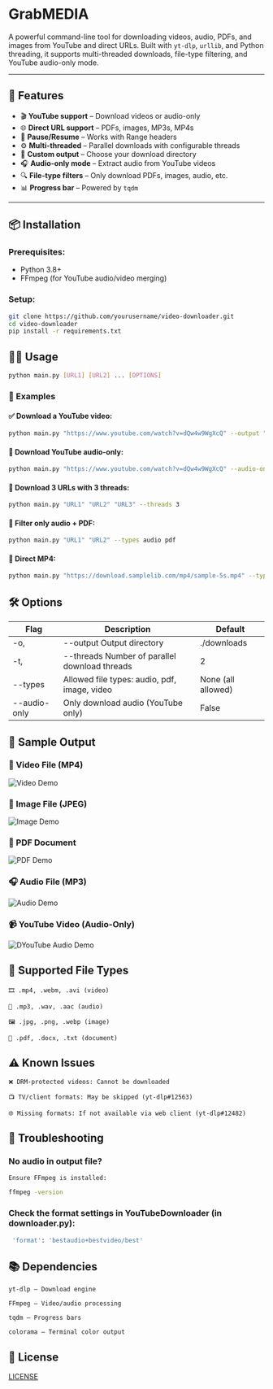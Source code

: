 # GrabMEDIA

A powerful command-line tool for downloading videos, audio, PDFs, and images from YouTube and direct URLs. Built with `yt-dlp`, `urllib`, and Python threading, it supports multi-threaded downloads, file-type filtering, and YouTube audio-only mode.

---

## 🚀 Features

- 🎬 **YouTube support** – Download videos or audio-only
- 🌐 **Direct URL support** – PDFs, images, MP3s, MP4s
- 🔁 **Pause/Resume** – Works with Range headers
- ⚙️ **Multi-threaded** – Parallel downloads with configurable threads
- 📁 **Custom output** – Choose your download directory
- 🎧 **Audio-only mode** – Extract audio from YouTube videos
- 🔍 **File-type filters** – Only download PDFs, images, audio, etc.
- 📊 **Progress bar** – Powered by `tqdm`

---

## 📦 Installation

### Prerequisites:
- Python 3.8+
- FFmpeg (for YouTube audio/video merging)

### Setup:
```bash
git clone https://github.com/yourusername/video-downloader.git
cd video-downloader
pip install -r requirements.txt
```

## 🧑‍💻 Usage
```bash
python main.py [URL1] [URL2] ... [OPTIONS]
```

### 🧪 Examples

#### ✅ Download a YouTube video:
```bash
python main.py "https://www.youtube.com/watch?v=dQw4w9WgXcQ" --output "E:/Downloads"
```

#### 🎵 Download YouTube audio-only:
```bash
python main.py "https://www.youtube.com/watch?v=dQw4w9WgXcQ" --audio-only --types audio
```

#### 🧵 Download 3 URLs with 3 threads:
```bash
python main.py "URL1" "URL2" "URL3" --threads 3
```

#### 🎯 Filter only audio + PDF:
```bash
python main.py "URL1" "URL2" --types audio pdf
```

#### 📍 Direct MP4:
```bash
python main.py "https://download.samplelib.com/mp4/sample-5s.mp4" --types video --output "E:/Downloads"
```

## 🛠️ Options
|Flag	        | Description                                    | Default            |
|-------------|------------------------------------------------|--------------------|
|-o,          | --output	Output directory	                  | ./downloads        |
|-t,          | --threads	Number of parallel download threads	| 2                  |
|--types      | Allowed file types: audio, pdf, image, video	| None (all allowed) |
|--audio-only | Only download audio (YouTube only)	            | False              |

## 📸 Sample Output

### 🎥 Video File (MP4)
![Video Demo](tests/video)

### 📸 Image File (JPEG)
![Image Demo](tests/image)

### 📄 PDF Document
![PDF Demo](tests/pdf)

### 🎧 Audio File (MP3)
![Audio Demo](tests/audio)

### 📹 YouTube Video (Audio-Only)
![DYouTube Audio Demo](tests/yt_audio)

## 🧩 Supported File Types

    🎞️ .mp4, .webm, .avi (video)

    🎵 .mp3, .wav, .aac (audio)

    🖼️ .jpg, .png, .webp (image)

    📄 .pdf, .docx, .txt (document)

## ⚠️ Known Issues

    ❌ DRM-protected videos: Cannot be downloaded

    📺 TV/client formats: May be skipped (yt-dlp#12563)

    🌐 Missing formats: If not available via web client (yt-dlp#12482)


## 🧯 Troubleshooting

### No audio in output file?

    Ensure FFmpeg is installed:
```bash
ffmpeg -version
```

### Check the format settings in YouTubeDownloader (in downloader.py):
   ```bash
    'format': 'bestaudio+bestvideo/best'
   ```

## 📚 Dependencies

    yt-dlp – Download engine

    FFmpeg – Video/audio processing

    tqdm – Progress bars

    colorama – Terminal color output

## 📄 License
[LICENSE](LICENSE)